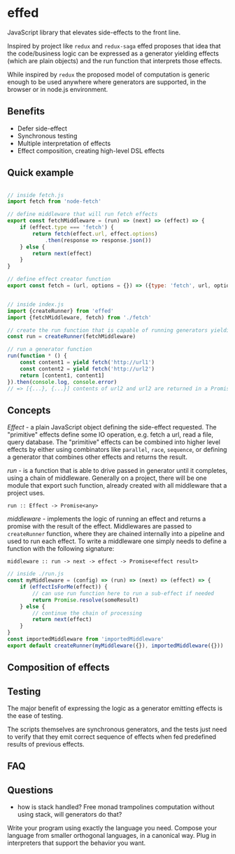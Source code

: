 # effed

JavaScript library that elevates side-effects to the front line.

Inspired by project like `redux` and `redux-saga` effed proposes that idea that the code/business logic can be
expressed as a generator yielding effects (which are plain objects) and the run function that interprets those effects.

While inspired by `redux` the proposed model of computation is generic enough to be used anywhere where generators
are supported, in the browser or in node.js environment.

## Benefits

* Defer side-effect
* Synchronous testing
* Multiple interpretation of effects
* Effect composition, creating high-level DSL effects

## Quick example

```javascript

// inside fetch.js
import fetch from 'node-fetch'

// define middleware that will run fetch effects
export const fetchMiddleware = (run) => (next) => (effect) => {
    if (effect.type === 'fetch') {
        return fetch(effect.url, effect.options)
            .then(response => response.json())
    } else {
        return next(effect)
    }
}

// define effect creator function
export const fetch = (url, options = {}) => ({type: 'fetch', url, options})


// inside index.js
import {createRunner} from 'effed'
import {fetchMiddleware, fetch) from './fetch'

// create the run function that is capable of running generators yielding fetch effects
const run = createRunner(fetchMiddleware)

// run a generator function
run(function * () {
    const content1 = yield fetch('http://url1')
    const content2 = yield fetch('http://url2')
    return [content1, content1]
}).then(console.log, console.error)
// => [{...}, {...}] contents of url2 and url2 are returned in a Promise

```

## Concepts

*Effect* - a plain JavaScript object defining the side-effect requested. The "primitive" effects define some IO
 operation, e.g. fetch a url, read a file, query database. The "primitive" effects can be combined into higher level
 effects by either using combinators like `parallel`, `race`, `sequence`, or defining a generator that combines
 other effects and returns the result.

*run* - is a function that is able to drive passed in generator until it completes, using a chain of middleware.
Generally on a project, there will be one module that export such function, already created with all middleware
that a project uses.

`run :: Effect -> Promise<any>`

*middleware* - implements the logic of running an effect and returns a promise with the result of the effect.
Middlewares are passed to `createRunner` function, where they are chained internally into a pipeline and used
to run each effect. To write a middleware one simply needs to define a function with the following signature:

`middleware :: run -> next -> effect -> Promise<effect result>`

```javascript
// inside ./run.js
const myMiddleware = (config) => (run) => (next) => (effect) => {
    if (effectIsForMe(effect)) {
        // can use run function here to run a sub-effect if needed
        return Promise.resolve(someResult)
    } else {
        // continue the chain of processing
        return next(effect)
    }
}
const importedMiddleware from 'importedMiddleware'
export default createRunner(myMiddleware({}), importedMiddleware({}))
```

## Composition of effects

## Testing

The major benefit of expressing the logic as a generator emitting effects is the ease of testing.

The scripts themselves are synchronous generators, and the tests just need to verify that they emit correct sequence
of effects when fed predefined results of previous effects.

## FAQ

## Questions

* how is stack handled? Free monad trampolines computation without using stack, will generators do that?

Write your program using exactly the language you need.
Compose your language from smaller orthogonal languages, in a canonical way.
Plug in interpreters that support the behavior you want.
